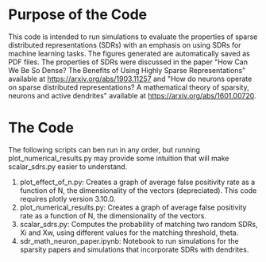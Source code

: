 # Purpose of the Code
This code is intended to run simulations to evaluate the properties of sparse distributed representations (SDRs) with an emphasis on using SDRs for machine learning tasks. The figures generated are automatically saved as PDF files. The properties of SDRs were discussed in the paper "How Can We Be So Dense? The Benefits of Using Highly Sparse Representations" available at https://arxiv.org/abs/1903.11257 and "How do neurons operate on sparse distributed representations? A mathematical theory of sparsity, neurons and active dendrites" available at https://arxiv.org/abs/1601.00720.

# The Code
The following scripts can ben run in any order, but running plot_numerical_results.py may provide some intuition that will make scalar_sdrs.py easier to understand. 

1. plot_effect_of_n.py: Creates a graph of average false positivity rate as a function of N, the dimensionality of the vectors (depreciated). This code requires plotly version 3.10.0.
2. plot_numerical_results.py: Creates a graph of average false positivity rate as a function of N, the dimensionality of the vectors.
3. scalar_sdrs.py: Computes the probability of matching two random SDRs, Xi and Xw, using different values for the matching threshold, theta. 
4. sdr_math_neuron_paper.ipynb: Notebook to run simulations for the sparsity papers and simulations that incorporate SDRs with dendrites.